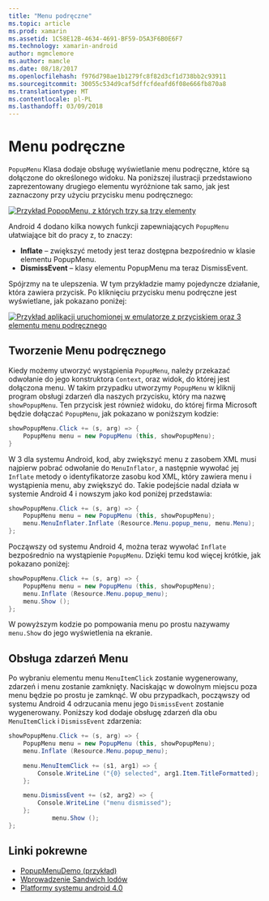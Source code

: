 ```yaml
---
title: "Menu podręczne"
ms.topic: article
ms.prod: xamarin
ms.assetid: 1C58E12B-4634-4691-BF59-D5A3F6B0E6F7
ms.technology: xamarin-android
author: mgmclemore
ms.author: mamcle
ms.date: 08/18/2017
ms.openlocfilehash: f976d798ae1b1279fc8f82d3cf1d738bb2c93911
ms.sourcegitcommit: 30055c534d9caf5dffcfdeafd6f08e666fb870a8
ms.translationtype: MT
ms.contentlocale: pl-PL
ms.lasthandoff: 03/09/2018
---
```

# <a name="popup-menu"></a>Menu podręczne

`PopupMenu` Klasa dodaje obsługę wyświetlanie menu podręczne, które są dołączone do określonego widoku. Na poniższej ilustracji przedstawiono zaprezentowany drugiego elementu wyróżnione tak samo, jak jest zaznaczony przy użyciu przycisku menu podręcznego:

 [![Przykład PopopMenu, z których trzy są trzy elementy](popup-menu-images/20-popupmenu.png)](popup-menu-images/20-popupmenu.png#lightbox)

Android 4 dodano kilka nowych funkcji zapewniających `PopupMenu` ułatwiające bit do pracy z, to znaczy:

-   **Inflate** &ndash; zwiększyć metody jest teraz dostępna bezpośrednio w klasie elementu PopupMenu.
-   **DismissEvent** &ndash; klasy elementu PopupMenu ma teraz DismissEvent.

Spójrzmy na te ulepszenia. W tym przykładzie mamy pojedyncze działanie, która zawiera przycisk. Po kliknięciu przycisku menu podręczne jest wyświetlane, jak pokazano poniżej:

 [![Przykład aplikacji uruchomionej w emulatorze z przyciskiem oraz 3 elementu menu podręcznego](popup-menu-images/06-popupmenu.png)](popup-menu-images/06-popupmenu.png#lightbox)


## <a name="creating-a-popup-menu"></a>Tworzenie Menu podręcznego

Kiedy możemy utworzyć wystąpienia `PopupMenu`, należy przekazać odwołanie do jego konstruktora `Context`, oraz widok, do której jest dołączona menu. W takim przypadku utworzymy `PopupMenu` w kliknij program obsługi zdarzeń dla naszych przycisku, który ma nazwę `showPopupMenu`.
Ten przycisk jest również widoku, do której firma Microsoft będzie dołączać `PopupMenu`, jak pokazano w poniższym kodzie:

```csharp
showPopupMenu.Click += (s, arg) => {
    PopupMenu menu = new PopupMenu (this, showPopupMenu);
}
```

W 3 dla systemu Android, kod, aby zwiększyć menu z zasobem XML musi najpierw pobrać odwołanie do `MenuInflator`, a następnie wywołać jej `Inflate` metody o identyfikatorze zasobu kod XML, który zawiera menu i wystąpienia menu, aby zwiększyć do. Takie podejście nadal działa w systemie Android 4 i nowszym jako kod poniżej przedstawia:

```csharp
showPopupMenu.Click += (s, arg) => {
    PopupMenu menu = new PopupMenu (this, showPopupMenu);
    menu.MenuInflater.Inflate (Resource.Menu.popup_menu, menu.Menu);
};
```

Począwszy od systemu Android 4, można teraz wywołać `Inflate` bezpośrednio na wystąpienie `PopupMenu`. Dzięki temu kod więcej krótkie, jak pokazano poniżej:

```csharp
showPopupMenu.Click += (s, arg) => {
    PopupMenu menu = new PopupMenu (this, showPopupMenu);
    menu.Inflate (Resource.Menu.popup_menu);
    menu.Show ();
};
```

W powyższym kodzie po pompowania menu po prostu nazywamy `menu.Show` do jego wyświetlenia na ekranie.


## <a name="handling-menu-events"></a>Obsługa zdarzeń Menu

Po wybraniu elementu menu `MenuItemClick` zostanie wygenerowany, zdarzeń i menu zostanie zamknięty. Naciskając w dowolnym miejscu poza menu będzie po prostu je zamknąć. W obu przypadkach, począwszy od systemu Android 4 odrzucania menu jego `DismissEvent` zostanie wygenerowany. Poniższy kod dodaje obsługę zdarzeń dla obu `MenuItemClick` i `DismissEvent` zdarzenia:

```csharp
showPopupMenu.Click += (s, arg) => {
    PopupMenu menu = new PopupMenu (this, showPopupMenu);
    menu.Inflate (Resource.Menu.popup_menu);

    menu.MenuItemClick += (s1, arg1) => {
        Console.WriteLine ("{0} selected", arg1.Item.TitleFormatted);
    };

    menu.DismissEvent += (s2, arg2) => {
        Console.WriteLine ("menu dismissed");
    };
            menu.Show ();
};
```



## <a name="related-links"></a>Linki pokrewne

- [PopupMenuDemo (przykład)](https://developer.xamarin.com/samples/monodroid/PopupMenuDemo/)
- [Wprowadzenie Sandwich lodów](http://www.android.com/about/ice-cream-sandwich/)
- [Platformy systemu android 4.0](http://developer.android.com/sdk/android-4.0.html)
